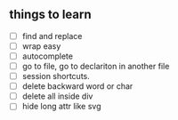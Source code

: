 

## things to learn
- [ ] find and replace
- [ ] wrap easy
- [ ] autocomplete
- [ ] go to file, go to declariton in another file
- [ ] session shortcuts.
- [ ] delete backward word or char
- [ ] delete all inside div
- [ ] hide long attr like svg
